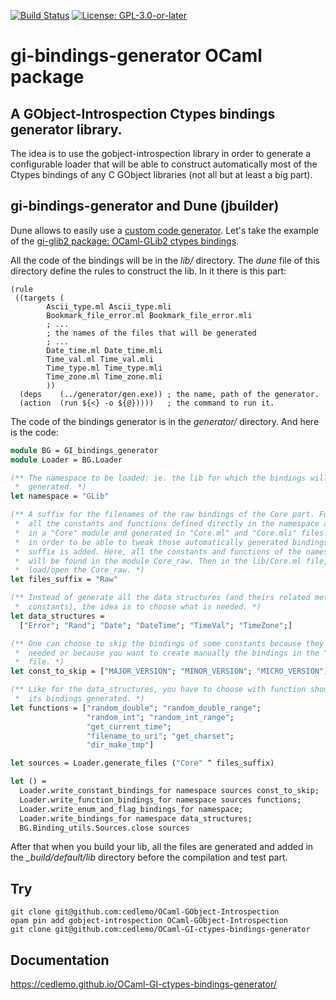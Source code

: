[![Build Status](https://github.com/cedlemo/OCaml-GI-ctypes-bindings-generator/actions/workflows/main.yml/badge.svg?branch=master)](https://github.com/cedlemo/OCaml-GI-ctypes-bindings-generator/actions)
[![License: GPL-3.0-or-later](https://img.shields.io/badge/License-GPL%20v3-blue.svg)](https://www.gnu.org/licenses/gpl-3.0)

# gi-bindings-generator OCaml package

## A GObject-Introspection Ctypes bindings generator library.

The idea is to use the gobject-introspection library in order to generate a
configurable loader that will be able to construct automatically most of the
Ctypes bindings of any C GObject libraries (not all but at least a big part).

## gi-bindings-generator and Dune (jbuilder)

Dune allows to easily use a
[custom code generator](http://dune.readthedocs.io/en/latest/quick-start.html#using-a-custom-code-generator).
Let's take the example of the
[gi-glib2 package: OCaml-GLib2 ctypes bindings](https://github.com/cedlemo/OCaml-GLib2).

All the code of the bindings will be in the *lib/* directory. The *dune* file
of this directory define the rules to construct the lib. In it there is this part:

```sexp
(rule
 ((targets (
	    Ascii_type.ml Ascii_type.mli
	    Bookmark_file_error.ml Bookmark_file_error.mli
	    ; ...
	    ; the names of the files that will be generated
	    ; ...
	    Date_time.ml Date_time.mli
	    Time_val.ml Time_val.mli
	    Time_type.ml Time_type.mli
	    Time_zone.ml Time_zone.mli
	    ))
  (deps    (../generator/gen.exe)) ; the name, path of the generator.
  (action  (run ${<} -o ${@}))))   ; the command to run it.
```

The code of the bindings generator is in the *generator/* directory. And here is
the code:

```OCaml
module BG = GI_bindings_generator
module Loader = BG.Loader

(** The namespace to be loaded: ie. the lib for which the bindings will be
 *  generated. *)
let namespace = "GLib"

(** A suffix for the filenames of the raw bindings of the Core part. For example,
 *  all the constants and functions defined directly in the namespace are defined
 *  in a "Core" module and generated in "Core.ml" and "Core.mli" files. But, in
 *  in order to be able to tweak those automatically generated bindings, a
 *  suffix is added. Here, all the constants and functions of the namespaces
 *  will be found in the module Core_raw. Then in the lib/Core.ml file, I just
 *  load/open the Core_raw. *)
let files_suffix = "Raw"

(** Instead of generate all the data structures (and theirs related methods or
 *  constants), the idea is to choose what is needed. *)
let data_structures =
  ["Error"; "Rand"; "Date"; "DateTime"; "TimeVal"; "TimeZone";]

(** One can choose to skip the bindings of some constants because they are not
 *  needed or because you want to create manually the bindings in the "Core.ml"
 *  file. *)
let const_to_skip = ["MAJOR_VERSION"; "MINOR_VERSION"; "MICRO_VERSION"]

(** Like for the data_structures, you have to choose with function should have
 *  its bindings generated. *)
let functions = ["random_double"; "random_double_range";
                 "random_int"; "random_int_range";
                 "get_current_time";
                 "filename_to_uri"; "get_charset";
                 "dir_make_tmp"]

let sources = Loader.generate_files ("Core" ^ files_suffix)

let () =
  Loader.write_constant_bindings_for namespace sources const_to_skip;
  Loader.write_function_bindings_for namespace sources functions;
  Loader.write_enum_and_flag_bindings_for namespace;
  Loader.write_bindings_for namespace data_structures;
  BG.Binding_utils.Sources.close sources
```

After that when you build your lib, all the files are generated and added in
the *_build/default/lib* directory before the compilation and test part.

## Try

```
git clone git@github.com:cedlemo/OCaml-GObject-Introspection
opam pin add gobject-introspection OCaml-GObject-Introspection
git clone git@github.com:cedlemo/OCaml-GI-ctypes-bindings-generator
```

## Documentation

https://cedlemo.github.io/OCaml-GI-ctypes-bindings-generator/
